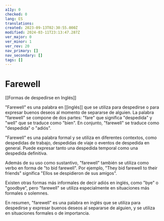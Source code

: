 ```yaml
---
a11y: 0
checked: 0
lang: ES
translations: 
created: 2023-09-13T02:30:55.000Z
modified: 2024-03-11T23:13:47.287Z
ver_major: 0
ver_minor: 1
ver_rev: 20
nav_primary: []
nav_secondary: []
tags: []
---
```

# Farewell

[[Formas de despedirse en Inglés]]

"Farewell" es una palabra en [[inglés]] que se utiliza para despedirse o para expresar buenos deseos al momento de separarse de alguien. La palabra "farewell" se compone de dos partes: "fare" que significa "despedida" y "well" que se traduce como "bien". En conjunto, "farewell" se traduce como "despedida" o "adiós".

"Farewell" es una palabra formal y se utiliza en diferentes contextos, como despedidas de trabajo, despedidas de viaje o eventos de despedida en general. Puede expresar tanto una despedida temporal como una despedida definitiva.

Además de su uso como sustantivo, "farewell" también se utiliza como verbo en forma de "to bid farewell". Por ejemplo, "They bid farewell to their friends" significa "Ellos se despidieron de sus amigos".

Existen otras formas más informales de decir adiós en inglés, como "bye" o "goodbye", pero "farewell" se utiliza especialmente en situaciones más formales o solemnes.

En resumen, "farewell" es una palabra en inglés que se utiliza para despedirse y expresar buenos deseos al separarse de alguien, y se utiliza en situaciones formales o de importancia.